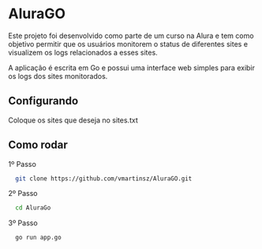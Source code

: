 
# AluraGO

Este projeto foi desenvolvido como parte de um curso na Alura e tem como objetivo permitir que os usuários monitorem o status de diferentes sites e visualizem os logs relacionados a esses sites.

A aplicação é escrita em Go e possui uma interface web simples para exibir os logs dos sites monitorados.

## Configurando

Coloque os sites que deseja no sites.txt

## Como rodar

1º Passo

```bash
  git clone https://github.com/vmartinsz/AluraGO.git
```
2º Passo

```bash
  cd AluraGo
```

3º Passo

```bash
  go run app.go
```

